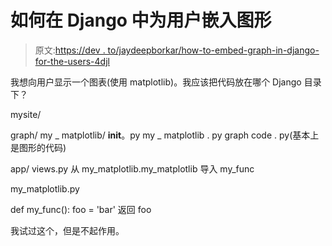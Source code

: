 # 如何在 Django 中为用户嵌入图形

> 原文:[https://dev . to/jaydeepborkar/how-to-embed-graph-in-django-for-the-users-4djl](https://dev.to/jaydeepborkar/how-to-embed-graph-in-django-for-the-users-4djl)

我想向用户显示一个图表(使用 matplotlib)。我应该把代码放在哪个 Django 目录下？

mysite/

graph/
my _ matplotlib/
**init**。py
my _ matplotlib . py
graph code . py(基本上是图形的代码)

app/
views.py
从 my_matplotlib.my_matplotlib 导入 my_func

my_matplotlib.py

def my_func():
foo = 'bar'
返回 foo

我试过这个，但是不起作用。